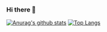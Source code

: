 ### Hi there 👋

<!--
**ShortArrow/ShortArrow** is a ✨ _special_ ✨ repository because its `README.md` (this file) appears on your GitHub profile.

Here are some ideas to get you started:

- 🔭 I’m currently working on ...
- 🌱 I’m currently learning ...
- 👯 I’m looking to collaborate on ...
- 🤔 I’m looking for help with ...
- 💬 Ask me about ...
- 📫 How to reach me: ...
- 😄 Pronouns: ...
- ⚡ Fun fact: ...
-->
[![Anurag's github stats](https://github-readme-stats.vercel.app/api?username=ShortArrow&count_private=true&show_icons=true)](https://github.com/ShortArrow/github-readme-stats)
[![Top Langs](https://github-readme-stats.vercel.app/api/top-langs/?username=ShortArrow&layout=compact)](https://github.com/ShortArrow/github-readme-stats)
